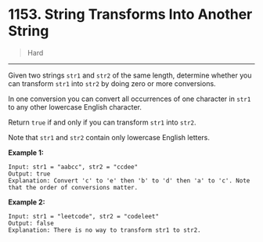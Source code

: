 # 1153. String Transforms Into Another String

> Hard

------

Given two strings `str1` and `str2` of the same length, determine whether you can transform `str1` into `str2` by doing zero or more conversions.

In one conversion you can convert all occurrences of one character in `str1` to any other lowercase English character.

Return `true` if and only if you can transform `str1` into `str2`.

Note that `str1` and `str2` contain only lowercase English letters.

**Example 1:**

```
Input: str1 = "aabcc", str2 = "ccdee"
Output: true
Explanation: Convert 'c' to 'e' then 'b' to 'd' then 'a' to 'c'. Note that the order of conversions matter.
```

**Example 2:**

```
Input: str1 = "leetcode", str2 = "codeleet"
Output: false
Explanation: There is no way to transform str1 to str2.
```